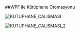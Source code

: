 ##WPF ile Kütüphane Otomasyonu
 
 
![KUTUPHANE_CALISMASI](https://user-images.githubusercontent.com/56758536/67710821-c29c1200-f9d1-11e9-8466-04c0f8c45ba8.jpg)


![KUTUPHANE_CALISMASI_2](https://user-images.githubusercontent.com/56758536/67710834-c891f300-f9d1-11e9-8e18-eaa9ef8daba9.jpg)
